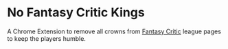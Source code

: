 # No Fantasy Critic Kings

A Chrome Extension to remove all crowns from  [Fantasy Critic](https://www.fantasycritic.games) league pages to keep the players humble.